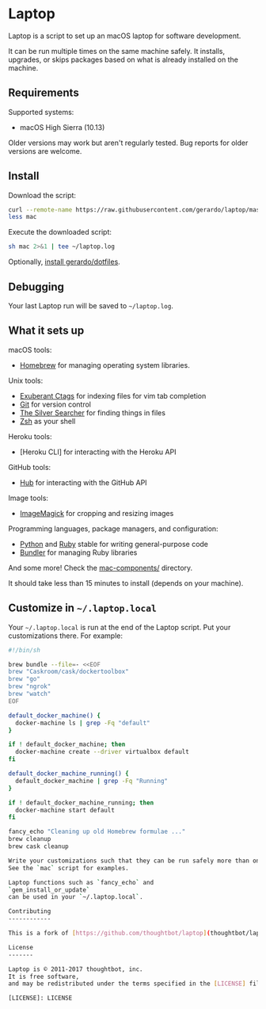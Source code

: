 Laptop
======

Laptop is a script to set up an macOS laptop for software development.

It can be run multiple times on the same machine safely.
It installs, upgrades, or skips packages
based on what is already installed on the machine.

Requirements
------------

Supported systems:

* macOS High Sierra (10.13)

Older versions may work but aren't regularly tested.
Bug reports for older versions are welcome.

Install
-------

Download the script:

```sh
curl --remote-name https://raw.githubusercontent.com/gerardo/laptop/master/mac
less mac
```

Execute the downloaded script:

```sh
sh mac 2>&1 | tee ~/laptop.log
```

Optionally, [install gerardo/dotfiles][dotfiles].

[dotfiles]: https://github.com/gerardo/dotfiles

Debugging
---------

Your last Laptop run will be saved to `~/laptop.log`.

What it sets up
---------------

macOS tools:

* [Homebrew] for managing operating system libraries.

[Homebrew]: http://brew.sh/

Unix tools:

* [Exuberant Ctags] for indexing files for vim tab completion
* [Git] for version control
* [The Silver Searcher] for finding things in files
* [Zsh] as your shell

[Exuberant Ctags]: http://ctags.sourceforge.net/
[Git]: https://git-scm.com/
[The Silver Searcher]: https://github.com/ggreer/the_silver_searcher
[Zsh]: http://www.zsh.org/

Heroku tools:

* [Heroku CLI] for interacting with the Heroku API

[Heroku Toolbelt]: https://toolbelt.heroku.com/

GitHub tools:

* [Hub] for interacting with the GitHub API

[Hub]: http://hub.github.com/

Image tools:

* [ImageMagick] for cropping and resizing images

Programming languages, package managers, and configuration:

* [Python] and [Ruby] stable for writing general-purpose code
* [Bundler] for managing Ruby libraries

[Python]: https://www.python.org/
[Bundler]: http://bundler.io/
[ImageMagick]: http://www.imagemagick.org/
[Ruby]: https://www.ruby-lang.org/en/

And some more! Check the [mac-components/](mac-components) directory.

It should take less than 15 minutes to install (depends on your machine).

Customize in `~/.laptop.local`
------------------------------

Your `~/.laptop.local` is run at the end of the Laptop script.
Put your customizations there.
For example:

```sh
#!/bin/sh

brew bundle --file=- <<EOF
brew "Caskroom/cask/dockertoolbox"
brew "go"
brew "ngrok"
brew "watch"
EOF

default_docker_machine() {
  docker-machine ls | grep -Fq "default"
}

if ! default_docker_machine; then
  docker-machine create --driver virtualbox default
fi

default_docker_machine_running() {
  default_docker_machine | grep -Fq "Running"
}

if ! default_docker_machine_running; then
  docker-machine start default
fi

fancy_echo "Cleaning up old Homebrew formulae ..."
brew cleanup
brew cask cleanup

Write your customizations such that they can be run safely more than once.
See the `mac` script for examples.

Laptop functions such as `fancy_echo` and
`gem_install_or_update`
can be used in your `~/.laptop.local`.

Contributing
------------

This is a fork of [https://github.com/thoughtbot/laptop](thoughtbot/laptop), you might want to contribute to the source project.

License
-------

Laptop is © 2011-2017 thoughtbot, inc.
It is free software,
and may be redistributed under the terms specified in the [LICENSE] file.

[LICENSE]: LICENSE
